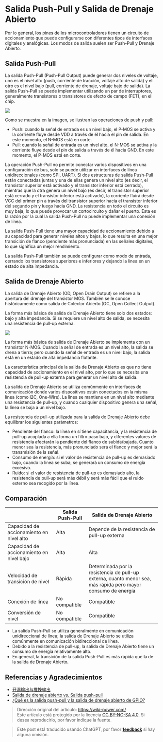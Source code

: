 # Salida Push-Pull y Salida de Drenaje Abierto

Por lo general, los pines de los microcontroladores tienen un circuito de accionamiento que puede configurarse con diferentes tipos de interfaces digitales y analógicas. Los modos de salida suelen ser Push-Pull y Drenaje Abierto.

## Salida Push-Pull

La salida Push-Pull (Push-Pull Output) puede generar dos niveles de voltaje, uno es el nivel alto (push, corriente de tracción, voltaje alto de salida) y el otro es el nivel bajo (pull, corriente de drenaje, voltaje bajo de salida). La salida Push-Pull se puede implementar utilizando un par de interruptores, generalmente transistores o transistores de efecto de campo (FET), en el chip.

![](https://media.wiki-power.com/img/20211227095254.png)

Como se muestra en la imagen, se ilustran las operaciones de push y pull:

- Push: cuando la señal de entrada es un nivel bajo, el P-MOS se activa y la corriente fluye desde VDD a través de él hacia el pin de salida. En este momento, el N-MOS está en corte.
- Pull: cuando la señal de entrada es un nivel alto, el N-MOS se activa y la corriente fluye desde el pin de salida a través de él hacia GND. En este momento, el P-MOS está en corte.

La operación Push-Pull no permite conectar varios dispositivos en una configuración de bus, solo se puede utilizar en interfaces de línea unidireccionales (como SPI, UART). Si dos estructuras de salida Push-Pull están conectadas juntas y una de ellas genera un nivel alto (es decir, el transistor superior está activado y el transistor inferior está cerrado), mientras que la otra genera un nivel bajo (es decir, el transistor superior está cerrado y el transistor inferior está activado), la corriente fluirá desde VCC del primer pin a través del transistor superior hacia el transistor inferior del segundo pin y luego hacia GND. La resistencia en todo el circuito es muy baja, lo que puede provocar un cortocircuito y dañar el puerto. Esta es la razón por la cual la salida Push-Pull no puede implementar una conexión de línea.

La salida Push-Pull tiene una mayor capacidad de accionamiento debido a su capacidad para generar niveles altos y bajos, lo que resulta en una mejor transición de flanco (pendiente más pronunciada) en las señales digitales, lo que significa un mejor rendimiento.

La salida Push-Pull también se puede configurar como modo de entrada, cerrando los transistores superiores e inferiores y dejando la línea en un estado de alta impedancia.

## Salida de Drenaje Abierto

La salida de Drenaje Abierto (OD, Open Drain Output) se refiere a la apertura del drenaje del transistor MOS. También se le conoce históricamente como salida de Colector Abierto (OC, Open Collect Output).

La forma más básica de salida de Drenaje Abierto tiene solo dos estados: bajo y alta impedancia. Si se requiere un nivel alto de salida, se necesita una resistencia de pull-up externa.

![](https://media.wiki-power.com/img/20211228172532.png)

La forma más básica de salida de Drenaje Abierto se implementa con un transistor N-MOS. Cuando la señal de entrada es un nivel alto, la salida se drena a tierra; pero cuando la señal de entrada es un nivel bajo, la salida está en un estado de alta impedancia flotante.

La característica principal de la salida de Drenaje Abierto es que no tiene capacidad de accionamiento en el nivel alto, por lo que se necesita una resistencia de pull-up externa para generar un nivel alto de salida.

La salida de Drenaje Abierto se utiliza comúnmente en interfaces de comunicación donde varios dispositivos están conectados en la misma línea (como I2C, One-Wire). La línea se mantiene en un nivel alto mediante una resistencia de pull-up, y cuando cualquier dispositivo genera una señal, la línea se baja a un nivel bajo.

La resistencia de pull-up utilizada para la salida de Drenaje Abierto debe equilibrar los siguientes parámetros:

- Pendiente del flanco: la línea en sí tiene capacitancia, y la resistencia de pull-up acoplada a ella forma un filtro paso bajo, y diferentes valores de resistencia afectarán la pendiente del flanco de subida/bajada. Cuanto menor sea la resistencia, más pronunciado será el flanco y mejor será la transmisión de la señal.
- Consumo de energía: si el valor de resistencia de pull-up es demasiado bajo, cuando la línea se suba, se generará un consumo de energía excesivo.
- Ruido: si el valor de resistencia de pull-up es demasiado alto, la resistencia de pull-up será más débil y será más fácil que el ruido externo sea recogido por la línea.

## Comparación

|                                          | Salida Push-Pull | Salida de Drenaje Abierto                                                                                     |
| ---------------------------------------- | ---------------- | ------------------------------------------------------------------------------------------------------------- |
| Capacidad de accionamiento en nivel alto | Alta             | Depende de la resistencia de pull-up externa                                                                  |
| Capacidad de accionamiento en nivel bajo | Alta             | Alta                                                                                                          |
| Velocidad de transición de nivel         | Rápida           | Determinada por la resistencia de pull-up externa, cuanto menor sea, más rápida pero mayor consumo de energía |
| Conexión de línea                        | No compatible    | Compatible                                                                                                    |
| Conversión de nivel                      | No compatible    | Compatible                                                                                                    |

- La salida Push-Pull se utiliza generalmente en comunicación unidireccional de línea; la salida de Drenaje Abierto se utiliza comúnmente en comunicación bidireccional de línea.
- Debido a la resistencia de pull-up, la salida de Drenaje Abierto tiene un consumo de energía relativamente alto.
- En general, la transición de la salida Push-Pull es más rápida que la de la salida de Drenaje Abierto.

## Referencias y Agradecimientos

- [开漏输出与推挽输出](https://zhuanlan.zhihu.com/p/41942876)
- [Salida de drenaje abierto vs. Salida push-pull](https://open4tech.com/open-drain-output-vs-push-pull-output/)
- [¿Qué es la salida push-pull y la salida de drenaje abierto de GPIO?](https://mp.weixin.qq.com/s/bNfSBfYKt_IKnFPvrCYD9Q)

> Dirección original del artículo: <https://wiki-power.com/>  
> Este artículo está protegido por la licencia [CC BY-NC-SA 4.0](https://creativecommons.org/licenses/by/4.0/deed.zh). Si desea reproducirlo, por favor indique la fuente.

> Este post está traducido usando ChatGPT, por favor [**feedback**](https://github.com/linyuxuanlin/Wiki_MkDocs/issues/new) si hay alguna omisión.
